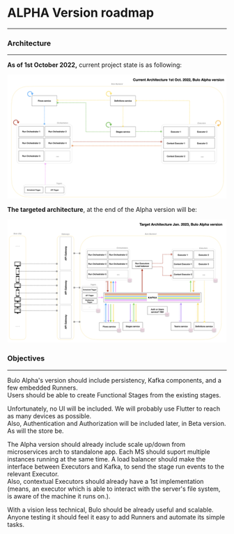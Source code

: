 # ALPHA Version roadmap
___  

### Architecture
___

**As of 1st October 2022,** current project state is as following:  

<img src="assets/architecture/current_architecture.png" width="800"/>  

**The targeted architecture**, at the end of the Alpha version will be:  

<img src="assets/architecture/target_architecture.png" width="800"/>  

### Objectives
___  

Bulo Alpha's version should include persistency, Kafka components, and a few embedded Runners.  
Users should be able to create Functional Stages from the existing stages.  

Unfortunately, no UI will be included. We will probably use Flutter to reach as many devices as possible.  
Also, Authentication and Authorization will be included later, in Beta version. As will the store be.  

The Alpha version should already include scale up/down from microservices arch to standalone app. Each MS should suport multiple instances running at the same time.
A load balancer should make the interface between Executors and Kafka, to send the stage run events to the relevant Executor.  
Also, contextual Executors should already have a 1st implementation (means, an executor which is able to interact with the server's file system, is aware of the machine it runs on.).

With a vision less technical, Bulo should be already useful and scalable. Anyone testing it should feel it easy to add Runners and automate its simple tasks.